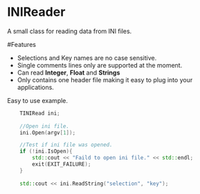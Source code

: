 # INIReader
A small class for reading data from INI files.

#Features

- Selections and Key names are no case sensitive.
- Single comments lines only are supported at the moment.
- Can read <b>Integer</b>, <b>Float</b> and <b>Strings</b>
- Only contains one header file making it easy to plug into your applications.

Easy to use example.

```cpp
	TINIRead ini;
  
	//Open ini file.
	ini.Open(argv[1]);

	//Test if ini file was opened.
	if (!ini.IsOpen){
		std::cout << "Faild to open ini file." << std::endl;
		exit(EXIT_FAILURE);
	}
  
	std::cout << ini.ReadString("selection", "key");
```
